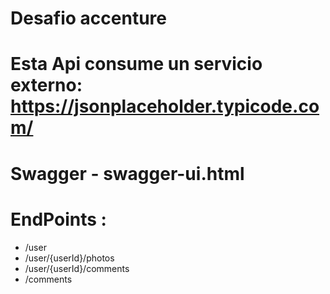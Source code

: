 # Desafio accenture

# Esta Api consume un servicio externo: https://jsonplaceholder.typicode.com/

# Swagger - swagger-ui.html

# EndPoints : 

- /user
- /user/{userId}/photos
- /user/{userId}/comments
- /comments
